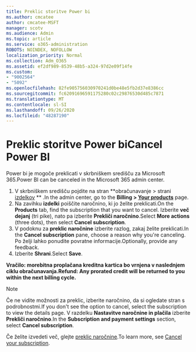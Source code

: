 ```yaml
---
title: Preklic storitve Power bi
ms.author: cmcatee
author: cmcatee-MSFT
manager: scotv
ms.audience: Admin
ms.topic: article
ms.service: o365-administration
ROBOTS: NOINDEX, NOFOLLOW
localization_priority: Normal
ms.collection: Adm_O365
ms.assetid: ef2df989-8539-48b5-a324-97d2e09f14fe
ms.custom:
- "9002564"
- "5092"
ms.openlocfilehash: 82fe905756030970241d0be48e5fb2d37e8386cc
ms.sourcegitcommit: fc62091696591175280c02c29876530d485c7871
ms.translationtype: MT
ms.contentlocale: sl-SI
ms.lasthandoff: 09/26/2020
ms.locfileid: "48287190"
---
```

# <a name="cancel-power-bi"></a><span data-ttu-id="69dba-102">Preklic storitve Power bi</span><span class="sxs-lookup"><span data-stu-id="69dba-102">Cancel Power BI</span></span>

<span data-ttu-id="69dba-103">Power bi je mogoče preklicati v skrbniškem središču za Microsoft 365.</span><span class="sxs-lookup"><span data-stu-id="69dba-103">Power BI can be canceled in the Microsoft 365 admin center.</span></span>

1. <span data-ttu-id="69dba-104">V skrbniškem središču pojdite na stran \*\*obračunavanje > strani [izdelkov](https://go.microsoft.com/fwlink/p/?linkid=842054) \*\* .</span><span class="sxs-lookup"><span data-stu-id="69dba-104">In the admin center, go to the **Billing > [Your products](https://go.microsoft.com/fwlink/p/?linkid=842054)** page.</span></span>
2. <span data-ttu-id="69dba-105">Na zavihku **izdelki** poiščite naročnino, ki jo želite preklicati.</span><span class="sxs-lookup"><span data-stu-id="69dba-105">On the **Products** tab, find the subscription that you want to cancel.</span></span> <span data-ttu-id="69dba-106">Izberite **več dejanj** (tri pike), nato pa izberite **Prekliči naročnino**.</span><span class="sxs-lookup"><span data-stu-id="69dba-106">Select **More actions** (three dots), then select **Cancel subscription**.</span></span>
3. <span data-ttu-id="69dba-107">V podoknu za **preklic naročnine** izberite razlog, zakaj želite preklicati.</span><span class="sxs-lookup"><span data-stu-id="69dba-107">In the **Cancel subscription** pane, choose a reason why you're canceling.</span></span> <span data-ttu-id="69dba-108">Po želji lahko ponudite povratne informacije.</span><span class="sxs-lookup"><span data-stu-id="69dba-108">Optionally, provide any feedback.</span></span>
4. <span data-ttu-id="69dba-109">Izberite **Shrani**.</span><span class="sxs-lookup"><span data-stu-id="69dba-109">Select **Save**.</span></span>

<span data-ttu-id="69dba-110">**Vračilo: morebitna proplačana kreditna kartica bo vrnjena v naslednjem ciklu obračunavanja.**</span><span class="sxs-lookup"><span data-stu-id="69dba-110">**Refund: Any prorated credit will be returned to you within the next billing cycle.**</span></span>

> [!NOTE]
> <span data-ttu-id="69dba-111">Če ne vidite možnosti za preklic, izberite naročnino, da si ogledate stran s podrobnostmi.</span><span class="sxs-lookup"><span data-stu-id="69dba-111">If you don't see the option to cancel, select the subscription to view the details page.</span></span> <span data-ttu-id="69dba-112">V razdelku **Nastavitve naročnine in plačila** izberite **Prekliči naročnino**.</span><span class="sxs-lookup"><span data-stu-id="69dba-112">In the **Subscription and payment settings** section, select **Cancel subscription**.</span></span>

<span data-ttu-id="69dba-113">Če želite izvedeti več, glejte [preklic naročnine](https://docs.microsoft.com/microsoft-365/commerce/subscriptions/cancel-your-subscription).</span><span class="sxs-lookup"><span data-stu-id="69dba-113">To learn more, see [Cancel your subscription](https://docs.microsoft.com/microsoft-365/commerce/subscriptions/cancel-your-subscription).</span></span>